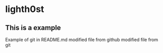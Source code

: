 # lighth0st

## This is a example
Example of git in README.md
modified file from github
modified file from git
